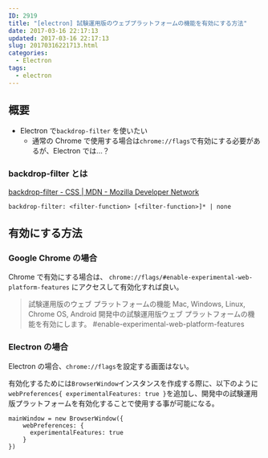 ```yaml
---
ID: 2919
title: "[electron] 試験運用版のウェブプラットフォームの機能を有効にする方法"
date: 2017-03-16 22:17:13
updated: 2017-03-16 22:17:13
slug: 20170316221713.html
categories:
  - Electron
tags:
  - electron
---
```


## 概要

- Electron で`backdrop-filter` を使いたい
  - 通常の Chrome で使用する場合は`chrome://flags`で有効にする必要があるが、Electron では…？

### backdrop-filter とは

[backdrop-filter - CSS | MDN - Mozilla Developer Network](https://developer.mozilla.org/ja/docs/Web/CSS/backdrop-filter)

```language-css
backdrop-filter: <filter-function> [<filter-function>]* | none
```

## 有効にする方法

### Google Chrome の場合

Chrome で有効にする場合は、 `chrome://flags/#enable-experimental-web-platform-features` にアクセスして有効化すれば良い。

> 試験運用版のウェブ プラットフォームの機能 Mac, Windows, Linux, Chrome OS, Android
> 開発中の試験運用版ウェブ プラットフォームの機能を有効にします。 #enable-experimental-web-platform-features

### Electron の場合

Electron の場合、`chrome://flags`を設定する画面はない。

有効化するためには`BrowserWindow`インスタンスを作成する際に、以下のように`webPreferences{ experimentalFeatures: true }`を追加し、開発中の試験運用版プラットフォームを有効化することで使用する事が可能になる。

```language-javascript
mainWindow = new BrowserWindow({
    webPreferences: {
      experimentalFeatures: true
    }
})
```
